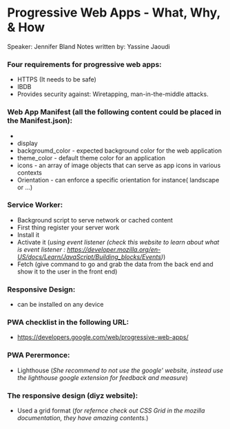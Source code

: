 # Progressive Web Apps - What, Why, & How
Speaker: Jennifer Bland
Notes written by: Yassine Jaoudi

### Four requirements for progressive web apps:
* HTTPS (It needs to be safe)
* IBDB
* Provides security against: Wiretapping, man-in-the-middle attacks.

### Web App Manifest (all the following content could be placed in the Manifest.json):
* <link rel="manifest" href="manifest.json">
* display
* backgroumd_color - expected background color for the web application
* theme_color - default theme color for an application
* icons - an array of image objects that can serve as app icons in various contexts 
* Orientation - can enforce a specific orientation for instance( landscape or ...)

### Service Worker:
* Background script to serve network or cached content
* First thing register your server work
* Install it
* Activate it (*using event listener (check this website to learn about what is event listener : https://developer.mozilla.org/en-US/docs/Learn/JavaScript/Building_blocks/Events)*)
* Fetch (give command to go and grab the data from the back end and show it to the user in the front end)

### Responsive Design:
* can be installed on any device

### PWA checklist in the following URL:
* https://developers.google.com/web/progressive-web-apps/

### PWA Perermonce:
* Lighthouse (*She recommend to not use the google' website, instead use the lighthouse google extension for feedback and measure*)

### The responsive design (diyz website):
* Used a grid format (*for refernce check out CSS Grid in the mozilla documentation, they have amazing contents.*)
